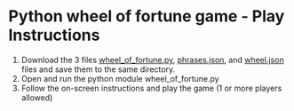 # Python wheel of fortune game - Play Instructions
1. Download the 3 files [wheel_of_fortune.py](wheel_of_fortune.py), [phrases.json](phrases.json), and [wheel.json](wheel.json) files and save them to the same directory.
2. Open and run the python module wheel_of_fortune.py
3. Follow the on-screen instructions and play the game (1 or more players allowed)

